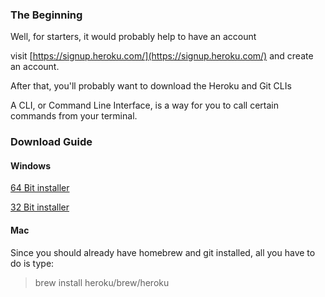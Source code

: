 ### The Beginning 

Well, for starters, it would probably help to have an account

visit [https://signup.heroku.com/](https://signup.heroku.com/) and create an account.

After that, you'll probably want to download the Heroku and Git CLIs

A CLI, or Command Line Interface, is a way for you to call certain commands from your terminal.

### Download Guide

#### Windows

[64 Bit installer](https://cli-assets.heroku.com/heroku-x64.exe)

[32 Bit installer](https://cli-assets.heroku.com/heroku-x86.exe)

#### Mac
Since you should already have homebrew and git installed, all you have to do is type:

> brew install heroku/brew/heroku


###
